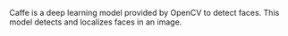 Caffe is a deep learning model provided by OpenCV to detect faces. This model detects and localizes faces in an image.
